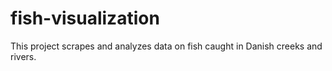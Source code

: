 # fish-visualization
This project scrapes and analyzes data on fish caught in Danish creeks and rivers.
